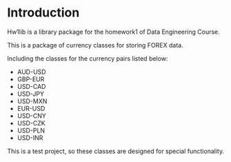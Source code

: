 # Introduction

Hw1lib is a library package for the homework1 of Data Engineering Course.

This is a package of currency classes for storing FOREX data.

Including the classes for the currency pairs listed below:

- AUD-USD
- GBP-EUR
- USD-CAD
- USD-JPY
- USD-MXN
- EUR-USD
- USD-CNY
- USD-CZK
- USD-PLN
- USD-INR

This is a test project, so these classes are designed for special functionality. 